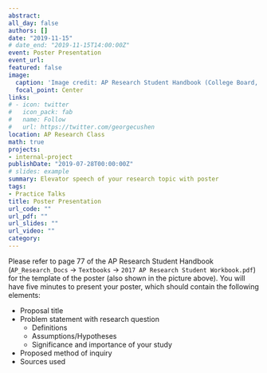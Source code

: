 ```yaml
---
abstract:
all_day: false
authors: []
date: "2019-11-15"
# date_end: "2019-11-15T14:00:00Z"
event: Poster Presentation
event_url: 
featured: false
image:
  caption: 'Image credit: AP Research Student Handbook (College Board, 2017, p. 77)'
  focal_point: Center
links:
# - icon: twitter
#   icon_pack: fab
#   name: Follow
#   url: https://twitter.com/georgecushen
location: AP Research Class
math: true
projects:
- internal-project
publishDate: "2019-07-28T00:00:00Z"
# slides: example
summary: Elevator speech of your research topic with poster
tags: 
- Practice Talks
title: Poster Presentation
url_code: ""
url_pdf: ""
url_slides: ""
url_video: ""
category:
---
```


Please refer to page 77 of the AP Research Student Handbook (`AP_Research_Docs` &rarr; `Textbooks` &rarr; `2017 AP Research Student Workbook.pdf`) for the template of the poster (also shown in the picture above). You will have five minutes to present your poster, which should contain the following elements:

* Proposal title
* Problem statement with research question
    - Definitions
    - Assumptions/Hypotheses
    - Significance and importance of your study
* Proposed method of inquiry
* Sources used

